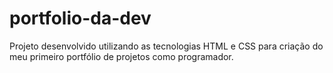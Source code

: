 # portfolio-da-dev
Projeto desenvolvido utilizando as tecnologias HTML e CSS para criação do meu primeiro portfólio de projetos como programador.
